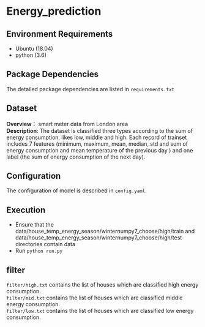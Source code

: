 # Energy_prediction
## Environment Requirements
* Ubuntu (18.04)
* python (3.6)
## Package Dependencies
The detailed package dependencies are listed in `requirements.txt`
## Dataset
**Overview**： smart meter data from London area<br/>
**Description**: The dataset is classified three types according to the sum of energy consumption, likes low, middle and high. Each record of trainset includes 7 features (minimum, maximum, mean, median, std and sum of energy consumption and mean temperature of the previous day ) and one label (the sum of energy consumption of the next day). <br/>
## Configuration
The configuration of model is described in `config.yaml`.
## Execution
* Ensure that the data/house_temp_energy_season/winternumpy7_choose/high/train and data/house_temp_energy_season/winternumpy7_choose/high/test directories contain data
* Run `python run.py`
## filter
`filter/high.txt` contains the list of houses which are classified high energy consumption. <br/>
`filter/mid.txt` contains the list of houses which are classified middle energy consumption. <br/>
`filter/low.txt` contains the list of houses which are classified low energy consumption. <br/>
